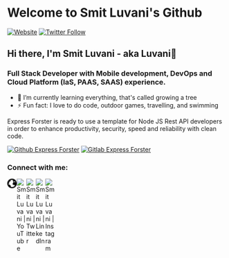 # Welcome to Smit Luvani's Github

[![Website](https://img.shields.io/website?label=Smit%20Luvani&style=for-the-badge&url=https://smit-luvani.github.io/profile)][website]
[![Twitter Follow](https://img.shields.io/twitter/follow/luvani31?color=1DA1F2&logo=twitter&style=for-the-badge&url=https://twitter.com/luvani31)][twitter]

## Hi there, I'm Smit Luvani - aka Luvani👋 
### Full Stack Developer with Mobile development, DevOps and Cloud Platform (IaS, PAAS, SAAS) experience.

- 🌱 I’m currently learning everything, that's called growing a tree
- ⚡ Fun fact: I love to do code, outdoor games, travelling, and swimming

Express Forster is ready to use a template for Node JS Rest API developers in order to enhance productivity, security, speed and reliability with clean code.

[![Github Express Forster](https://img.shields.io/badge/Github-Express%20Forster-blueviolet)][github-express-forster]
[![Gitlab Express Forster](https://img.shields.io/badge/Gitlab-Express%20Forster-blueviolet)][gitlab-express-forster]

### Connect with me:

[<img align="left" alt="Smit Luvani Portfolio" width="22px" src="https://raw.githubusercontent.com/iconic/open-iconic/master/svg/globe.svg" />][website]
[<img align="left" alt="Smit Luvani | YouTube" width="22px" src="https://cdn.jsdelivr.net/npm/simple-icons@v3/icons/youtube.svg" />][youtube]
[<img align="left" alt="Smit Luvani | Twitter" width="22px" src="https://cdn.jsdelivr.net/npm/simple-icons@v3/icons/twitter.svg" />][twitter]
[<img align="left" alt="Smit Luvani | LinkedIn" width="22px" src="https://cdn.jsdelivr.net/npm/simple-icons@v3/icons/linkedin.svg" />][linkedin]
[<img align="left" alt="Smit Luvani | Instagram" width="22px" src="https://cdn.jsdelivr.net/npm/simple-icons@v3/icons/instagram.svg" />][instagram]


[website]: https://smit-luvani.github.io/profile
[twitter]: https://twitter.com/luvani31
[youtube]: https://www.youtube.com/c/smitluvani
[instagram]: https://instagram.com/luvani_31
[linkedin]: https://linkedin.com/in/smit-luvani
[github-express-forster]: https://github.com/smit-luvani/express-forster
[gitlab-express-forster]: https://gitlab.com/smit-luvani/express-forster
